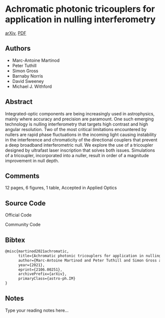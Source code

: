 
# Achromatic photonic tricouplers for application in nulling interferometry

[arXiv](https://arxiv.org/abs/2106.0251), [PDF](https://arxiv.org/pdf/2106.0251.pdf)

## Authors

- Marc-Antoine Martinod
- Peter Tuthill
- Simon Gross
- Barnaby Norris
- David Sweeney
- Michael J. Withford

## Abstract

Integrated-optic components are being increasingly used in astrophysics, mainly where accuracy and precision are paramount. One such emerging technology is nulling interferometry that targets high contrast and high angular resolution. Two of the most critical limitations encountered by nullers are rapid phase fluctuations in the incoming light causing instability in the interference and chromaticity of the directional couplers that prevent a deep broadband interferometric null. We explore the use of a tricoupler designed by ultrafast laser inscription that solves both issues. Simulations of a tricoupler, incorporated into a nuller, result in order of a magnitude improvement in null depth.

## Comments

12 pages, 6 figures, 1 table, Accepted in Applied Optics

## Source Code

Official Code



Community Code



## Bibtex

```tex
@misc{martinod2021achromatic,
      title={Achromatic photonic tricouplers for application in nulling interferometry}, 
      author={Marc-Antoine Martinod and Peter Tuthill and Simon Gross and Barnaby Norris and David Sweeney and Michael J. Withford},
      year={2021},
      eprint={2106.00251},
      archivePrefix={arXiv},
      primaryClass={astro-ph.IM}
}
```

## Notes

Type your reading notes here...


